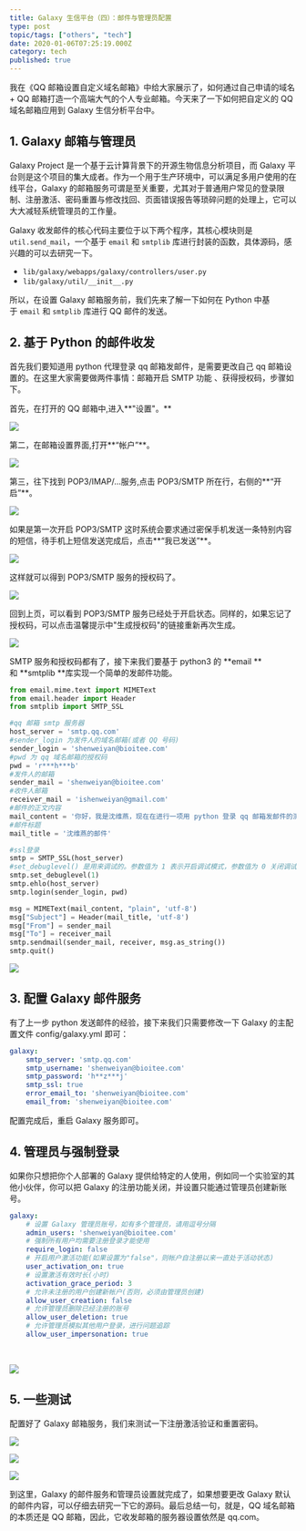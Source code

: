 ```yaml
---
title: Galaxy 生信平台（四）：邮件与管理员配置
type: post
topic/tags: ["others", "tech"]
date: 2020-01-06T07:25:19.000Z
category: tech
published: true
---
```


我在《QQ 邮箱设置自定义域名邮箱》中给大家展示了，如何通过自己申请的域名+ QQ 邮箱打造一个高端大气的个人专业邮箱。今天来了一下如何把自定义的 QQ 域名邮箱应用到 Galaxy 生信分析平台中。


## 1. Galaxy 邮箱与管理员

Galaxy Project 是一个基于云计算背景下的开源生物信息分析项目，而 Galaxy 平台则是这个项目的集大成者。作为一个用于生产环境中，可以满足多用户使用的在线平台，Galaxy 的邮箱服务可谓是至关重要，尤其对于普通用户常见的登录限制、注册激活、密码重置与修改找回、页面错误报告等琐碎问题的处理上，它可以大大减轻系统管理员的工作量。

Galaxy 收发邮件的核心代码主要位于以下两个程序，其核心模块则是 `util.send_mail`，一个基于 `email` 和 `smtplib` 库进行封装的函数，具体源码，感兴趣的可以去研究一下。

- `lib/galaxy/webapps/galaxy/controllers/user.py`
- `lib/galaxy/util/__init__.py`

所以，在设置 Galaxy 邮箱服务前，我们先来了解一下如何在 Python 中基于 `email` 和 `smtplib` 库进行 QQ 邮件的发送。



## 2. 基于 Python 的邮件收发

首先我们要知道用 python 代理登录 qq 邮箱发邮件，是需要更改自己 qq 邮箱设置的。在这里大家需要做两件事情：邮箱开启 SMTP 功能 、获得授权码，步骤如下。

首先，在打开的 QQ 邮箱中,进入**"设置"。**

**![](https://note.bioitee.com/yuque/0/2020/png/126032/1578292378668-8948f35d-2b3e-4afd-b944-c127f2f50a57.png#align=left&display=inline&height=195&name=image.png&originHeight=195&originWidth=821&size=24711&status=done&style=none&width=821)**

第二，在邮箱设置界面,打开**“帐户”**。

![](https://note.bioitee.com/yuque/0/2020/png/126032/1578292437426-d3419a60-6375-4c0d-9862-660f3c69da2c.png#align=left&display=inline&height=349&name=image.png&originHeight=349&originWidth=972&size=39686&status=done&style=none&width=972)

第三，往下找到 POP3/IMAP/...服务,点击 POP3/SMTP 所在行，右侧的**“开启”**。

![](https://note.bioitee.com/yuque/0/2020/png/126032/1578292851877-236be38e-d100-4d3f-9d8f-b13fed0163a2.png#align=left&display=inline&height=291&name=image.png&originHeight=291&originWidth=828&size=31265&status=done&style=none&width=828)

如果是第一次开启 POP3/SMTP 这时系统会要求通过密保手机发送一条特别内容的短信，待手机上短信发送完成后，点击**“我已发送”**。

![](https://note.bioitee.com/yuque/0/2020/png/126032/1578292906922-11102102-5128-40f9-ace9-f365be6daeb5.png#align=left&display=inline&height=405&name=image.png&originHeight=405&originWidth=825&size=47215&status=done&style=none&width=825)

这样就可以得到 POP3/SMTP 服务的授权码了。

![](https://note.bioitee.com/yuque/0/2020/png/126032/1578293068784-4958f676-2517-4dbb-b4c4-c66c20f45fc7.png#align=left&display=inline&height=433&name=image.png&originHeight=433&originWidth=888&size=56881&status=done&style=none&width=888)

回到上页，可以看到 POP3/SMTP 服务已经处于开启状态。同样的，如果忘记了授权码，可以点击温馨提示中"生成授权码"的链接重新再次生成。

![](https://note.bioitee.com/yuque/0/2020/png/126032/1578293143597-dff55415-2710-4e96-8765-f2afbd3341f3.png#align=left&display=inline&height=331&name=image.png&originHeight=331&originWidth=881&size=40621&status=done&style=none&width=881)


SMTP 服务和授权码都有了，接下来我们要基于 python3 的 **email **和 **smtplib **库实现一个简单的发邮件功能。

```python
from email.mime.text import MIMEText
from email.header import Header
from smtplib import SMTP_SSL

#qq 邮箱 smtp 服务器
host_server = 'smtp.qq.com'
#sender_login 为发件人的域名邮箱(或者 QQ 号码)
sender_login = 'shenweiyan@bioitee.com'
#pwd 为 qq 域名邮箱的授权码
pwd = 'r***h***b'
#发件人的邮箱
sender_mail = 'shenweiyan@bioitee.com'
#收件人邮箱
receiver_mail = 'ishenweiyan@gmail.com'
#邮件的正文内容
mail_content = '你好，我是沈维燕，现在在进行一项用 python 登录 qq 邮箱发邮件的测试'
#邮件标题
mail_title = '沈维燕的邮件'

#ssl登录
smtp = SMTP_SSL(host_server)
#set_debuglevel() 是用来调试的。参数值为 1 表示开启调试模式，参数值为 0 关闭调试模式
smtp.set_debuglevel(1)
smtp.ehlo(host_server)
smtp.login(sender_login, pwd)

msg = MIMEText(mail_content, "plain", 'utf-8')
msg["Subject"] = Header(mail_title, 'utf-8')
msg["From"] = sender_mail
msg["To"] = receiver_mail
smtp.sendmail(sender_mail, receiver, msg.as_string())
smtp.quit()
```

![](https://note.bioitee.com/yuque/0/2020/png/126032/1578294621933-2d5f314d-f0eb-4529-a606-fa4895911c9d.png#align=left&display=inline&height=325&name=image.png&originHeight=325&originWidth=684&size=26483&status=done&style=none&width=684)




## 3. 配置 Galaxy 邮件服务

有了上一步 python 发送邮件的经验，接下来我们只需要修改一下 Galaxy 的主配置文件 config/galaxy.yml 即可：

```yaml
galaxy:
    smtp_server: 'smtp.qq.com'
    smtp_username: 'shenweiyan@bioitee.com'
    smtp_password: 'h**z***j'
    smtp_ssl: true
    error_email_to: 'shenweiyan@bioitee.com'
    email_from: 'shenweiyan@bioitee.com'
```

配置完成后，重启 Galaxy 服务即可。



## 4. 管理员与强制登录

如果你只想把你个人部署的 Galaxy 提供给特定的人使用，例如同一个实验室的其他小伙伴，你可以把 Galaxy 的注册功能关闭，并设置只能通过管理员创建新账号。

```yaml
galaxy:
    # 设置 Galaxy 管理员账号，如有多个管理员，请用逗号分隔
    admin_users: 'shenweiyan@bioitee.com'
    # 强制所有用户均需要注册登录才能使用
    require_login: false
    # 开启用户激活功能(如果设置为"false"，则帐户自注册以来一直处于活动状态)
    user_activation_on: true
    # 设置激活有效时长(小时)
    activation_grace_period: 3
    # 允许未注册的用户创建新帐户(否则，必须由管理员创建)
    allow_user_creation: false
    # 允许管理员删除已经注册的账号
    allow_user_deletion: true
    # 允许管理员模拟其他用户登录，进行问题追踪
    allow_user_impersonation: true
```
 

![](https://note.bioitee.com/yuque/0/2020/png/126032/1578300288534-b06fda6b-f5fe-442b-a90e-c5e957f27a87.png#align=left&display=inline&height=689&name=image.png&originHeight=689&originWidth=1006&size=107517&status=done&style=none&width=1006)



## 5. 一些测试

配置好了 Galaxy 邮箱服务，我们来测试一下注册激活验证和重置密码。

![](https://note.bioitee.com/yuque/0/2020/png/126032/1578303073127-101150dd-d70f-4d1f-a844-a58806a773c4.png#align=left&display=inline&height=397&name=image.png&originHeight=397&originWidth=1006&size=68346&status=done&style=none&width=1006)

![](https://note.bioitee.com/yuque/0/2020/png/126032/1578303049973-dafe5e6b-8b45-4dd9-a517-4cd1dd82c978.png#align=left&display=inline&height=394&name=image.png&originHeight=394&originWidth=977&size=47011&status=done&style=none&width=977)

![](https://note.bioitee.com/yuque/0/2020/png/126032/1578303303678-1b26f86f-7743-4ee9-a75a-014a19c139bb.png#align=left&display=inline&height=347&name=image.png&originHeight=347&originWidth=994&size=37096&status=done&style=none&width=994)

到这里，Galaxy 的邮件服务和管理员设置就完成了，如果想要更改 Galaxy 默认的邮件内容，可以仔细去研究一下它的源码。最后总结一句，就是，QQ 域名邮箱的本质还是 QQ 邮箱，因此，它收发邮箱的服务器设置依然是 qq.com。
